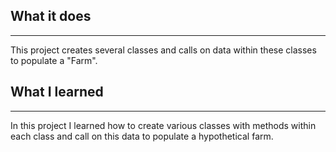 ## What it does
---
This project creates several classes and calls on data within these classes to populate a "Farm".

## What I learned
---
In this project I learned how to create various classes with methods within each class and call on this data to populate a hypothetical farm.